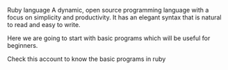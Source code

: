 Ruby language
A dynamic, open source programming language with a focus on simplicity and productivity. It has an elegant syntax that is natural to read and easy to write.

Here we are going to start with basic programs which will be useful for beginners.

Check this account to know the basic programs in ruby
